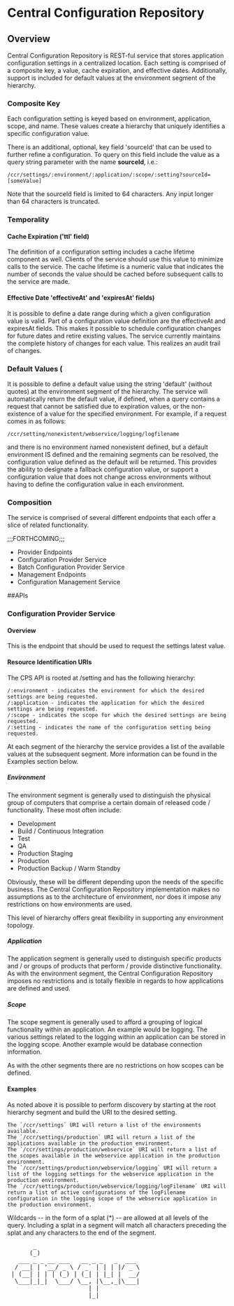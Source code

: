  Central Configuration Repository
================================

## Overview
Central Configuration Repository is REST-ful service that stores application configuration settings in a centralized location.
Each setting is comprised of a composite key, a value, cache expiration, and effective dates. Additionally, support is included
for default values at the environment segment of the hierarchy.

### Composite Key
Each configuration setting is keyed based on environment, application, scope, and name. These values create a hierarchy
that uniquely identifies a specific configuration value.

There is an additional, optional, key field 'sourceId' that can be used to further refine a configuration. To query on this 
field include the value as a query string parameter with the name **sourceId**, i.e.:

`/ccr/settings/:environment/:application/:scope/:setting?sourceId=[someValue]`

Note that the sourceId field is limited to 64 characters. Any input longer than 64 characters is truncated.

### Temporality

#### Cache Expiration ('ttl' field)
The definition of a configuration setting includes a cache lifetime component as well. Clients of the service
should use this value to minimize calls to the service. The cache lifetime is a numeric value that indicates the number of 
seconds the value should be cached before subsequent calls to the service are made.

#### Effective Date 'effectiveAt' and 'expiresAt' fields)
It is possible to define a date range during which a given configuration value is valid. Part of a configuration value definition are
the effectiveAt and expiresAt fields. This makes it possible to schedule configuration changes for future dates and retire existing
values. The service currently maintains the complete history of changes for each value. This realizes an audit trail of changes.

### Default Values (
It is possible to define a default value using the string 'default' (without quotes) at the environment segment of the hierarchy. The service
will automatically return the default value, if defined, when a query contains a request that cannot be satisfied due to expiration
values, or the non-existence of a value for the specified environment. For example, if a request comes in as follows:

    /ccr/setting/nonexistent/webservice/logging/logfilename

and there is no environment named nonexistent defined, but a default environment IS defined and the remaining segments can be resolved,
the configuration value defined as the default will be returned. This provides the ability to designate a fallback configuration value, or support a configuration value that does
not change across environments without having to define the configuration value in each environment.

### Composition
The service is comprised of several different endpoints that each offer a slice of related functionality.

;;;FORTHCOMING;;;

- Provider Endpoints
 - Configuration Provider Service
 - Batch Configuration Provider Service
- Management Endpoints
 - Configuration Management Service

##APIs

### Configuration Provider Service

#### Overview
This is the endpoint that should be used to request the settings latest value.

#### Resource Identification URIs
The CPS API is rooted at /setting and has the following hierarchy:

    /:environment - indicates the environment for which the desired settings are being requested.
    /:application - indicates the application for which the desired settings are being requested.
    /:scope - indicates the scope for which the desired settings are being requested.
    /:setting - indicates the name of the configuration setting being requested.

At each segment of the hierarchy the service provides a list of the available values at the subsequent segment.
More information can be found in the Examples section below.

##### Environment
The environment segment is generally used to distinguish the physical group of computers that comprise a certain domain of
released code / functionality. These most often include:

- Development
- Build / Continuous Integration
- Test
- QA
- Production Staging
- Production
- Production Backup / Warm Standby

Obviously, these will be different depending upon the needs of the specific business. The Central Configuration Repository
implementation makes no assumptions as to the architecture of environment, nor does it impose any restrictions on how
environments are used.

This level of hierarchy offers great flexibility in supporting any environment topology.

##### Application
The application segment is generally used to distinguish specific products and / or groups of products that perform / provide
distinctive functionality. As with the environment segment, the Central Configuration Repository imposes no restrictions
and is totally flexible in regards to how applications are defined and used.

##### Scope
The scope segment is generally used to afford a grouping of logical functionality within an application. An example would be
logging. The various settings related to the logging within an application can be stored in the logging scope. Another
example would be database connection information.

As with the other segments there are no restrictions on how scopes can be defined.

#### Examples

As noted above it is possible to perform discovery by starting at the root hierarchy segment and build the URI to the desired setting.

    The `/ccr/settings` URI will return a list of the environments available.
    The `/ccr/settings/production` URI will return a list of the applications available in the production environment.
    The `/ccr/settings/production/webservice` URI will return a list of the scopes available in the webservice application in the production environment.
    The `/ccr/settings/production/webservice/logging` URI will return a list of the logging settings for the webservice application in the production environment.
    The `/ccr/settings/production/webservice/logging/logFilename` URI will return a list of active configurations of the logFilename configuration in the logging scope of the webservice application in the production environment.

Wildcards -- in the form of a splat (*) -- are allowed at all levels of the query. Including a splat in a segment will match all characters preceding the splat and any characters to the end of the segment.

<pre>
       _
      (_)
   ___ _ _ __ ___   __ _ _   _  ___
  / __| | '__/ _ \ / _` | | | |/ _ \
 | (__| | | | (_) | (_| | |_| |  __/
  \___|_|_|  \___/ \__, |\__,_|\___|
                      | |
                      |_|

</pre>
